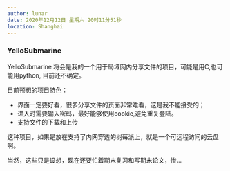 ```yaml
---
author: lunar
date: 2020年12月12日 星期六 20时11分51秒
location: Shanghai
---
```


### YelloSubmarine

YelloSubmarine 将会是我的一个用于局域网内分享文件的项目，可能是用C,也可能用python, 目前还不确定。

目前预想的项目特色：

- 界面一定要好看，很多分享文件的页面非常难看，这是我不能接受的；
- 进入时需要输入密码，最好能够使用cookie,避免重复登陆。
- 支持文件的下载和上传

这种项目，如果是放在支持了内网穿透的树莓派上，就是一个可远程访问的云盘啊。

当然，这些只是设想，现在还要忙着期末复习和写期末论文，惨...
